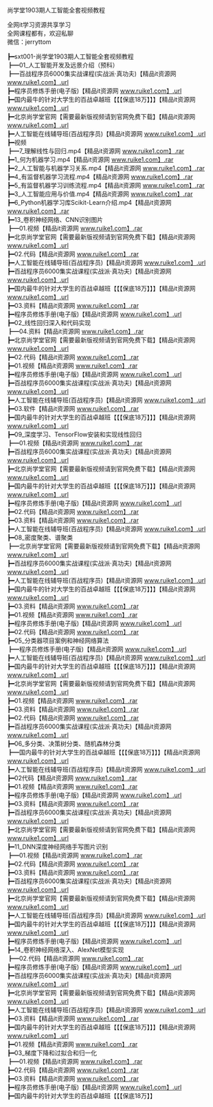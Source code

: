 尚学堂1903期人工智能全套视频教程

全网it学习资源共享学习<br>全网课程都有，欢迎私聊<br>微信：jerryttom<br>

┣━sxt001-尚学堂1903期人工智能全套视频教程<br> ┣━01_人工智能开发及远景介绍（预科）<br> ┣━百战程序员6000集实战课程(实战派·真功夫)【精品it资源网 www.ruike1.com】.url<br> ┣━程序员修炼手册(电子版)【精品it资源网 www.ruike1.com】.url<br> ┣━国内最牛的针对大学生的百战卓越班【【【保底18万】】】【精品it资源网 www.ruike1.com】.url<br> ┣━北京尚学堂官网【需要最新版视频请到官网免费下载】【精品it资源网 www.ruike1.com】.url<br> ┣━人工智能在线辅导班(百战程序员)【精品it资源网 www.ruike1.com】.url<br> ┣━视频<br> ┣━7_理解线性与回归.mp4【精品it资源网 www.ruike1.com】.rar<br> ┣━1_何为机器学习.mp4【精品it资源网 www.ruike1.com】.rar<br> ┣━2_人工智能与机器学习关系.mp4【精品it资源网 www.ruike1.com】.rar<br> ┣━4_有监督机器学习流程.mp4【精品it资源网 www.ruike1.com】.rar<br> ┣━5_有监督机器学习训练流程.mp4【精品it资源网 www.ruike1.com】.rar<br> ┣━3_人工智能应用与价值.mp4【精品it资源网 www.ruike1.com】.rar<br> ┣━6_Python机器学习库Scikit-Learn介绍.mp4【精品it资源网 www.ruike1.com】.rar<br> ┣━13_卷积神经网络、CNN识别图片<br> ┣━01.视频【精品it资源网 www.ruike1.com】.rar<br> ┣━北京尚学堂官网【需要最新版视频请到官网免费下载】【精品it资源网 www.ruike1.com】.url<br> ┣━02.代码【精品it资源网 www.ruike1.com】.rar<br> ┣━人工智能在线辅导班(百战程序员)【精品it资源网 www.ruike1.com】.url<br> ┣━百战程序员6000集实战课程(实战派·真功夫)【精品it资源网 www.ruike1.com】.url<br> ┣━国内最牛的针对大学生的百战卓越班【【【保底18万】】】【精品it资源网 www.ruike1.com】.url<br> ┣━03.资料【精品it资源网 www.ruike1.com】.rar<br> ┣━程序员修炼手册(电子版)【精品it资源网 www.ruike1.com】.url<br> ┣━02_线性回归深入和代码实现<br> ┣━04.资料【精品it资源网 www.ruike1.com】.rar<br> ┣━北京尚学堂官网【需要最新版视频请到官网免费下载】【精品it资源网 www.ruike1.com】.url<br> ┣━02.代码【精品it资源网 www.ruike1.com】.rar<br> ┣━01.视频【精品it资源网 www.ruike1.com】.rar<br> ┣━程序员修炼手册(电子版)【精品it资源网 www.ruike1.com】.url<br> ┣━百战程序员6000集实战课程(实战派·真功夫)【精品it资源网 www.ruike1.com】.url<br> ┣━人工智能在线辅导班(百战程序员)【精品it资源网 www.ruike1.com】.url<br> ┣━03.软件【精品it资源网 www.ruike1.com】.rar<br> ┣━国内最牛的针对大学生的百战卓越班【【【保底18万】】】【精品it资源网 www.ruike1.com】.url<br> ┣━09_深度学习、TensorFlow安装和实现线性回归<br> ┣━01.视频【精品it资源网 www.ruike1.com】.rar<br> ┣━百战程序员6000集实战课程(实战派·真功夫)【精品it资源网 www.ruike1.com】.url<br> ┣━北京尚学堂官网【需要最新版视频请到官网免费下载】【精品it资源网 www.ruike1.com】.url<br> ┣━国内最牛的针对大学生的百战卓越班【【【保底18万】】】【精品it资源网 www.ruike1.com】.url<br> ┣━程序员修炼手册(电子版)【精品it资源网 www.ruike1.com】.url<br> ┣━02.代码【精品it资源网 www.ruike1.com】.rar<br> ┣━03.资料【精品it资源网 www.ruike1.com】.rar<br> ┣━人工智能在线辅导班(百战程序员)【精品it资源网 www.ruike1.com】.url<br> ┣━08_密度聚类、谱聚类<br> ┣━北京尚学堂官网【需要最新版视频请到官网免费下载】【精品it资源网 www.ruike1.com】.url<br> ┣━百战程序员6000集实战课程(实战派·真功夫)【精品it资源网 www.ruike1.com】.url<br> ┣━人工智能在线辅导班(百战程序员)【精品it资源网 www.ruike1.com】.url<br> ┣━国内最牛的针对大学生的百战卓越班【【【保底18万】】】【精品it资源网 www.ruike1.com】.url<br> ┣━03.资料【精品it资源网 www.ruike1.com】.rar<br> ┣━01.视频【精品it资源网 www.ruike1.com】.rar<br> ┣━程序员修炼手册(电子版)【精品it资源网 www.ruike1.com】.url<br> ┣━02.代码【精品it资源网 www.ruike1.com】.rar<br> ┣━05_分类器项目案例和神经网络算法<br> ┣━程序员修炼手册(电子版)【精品it资源网 www.ruike1.com】.url<br> ┣━人工智能在线辅导班(百战程序员)【精品it资源网 www.ruike1.com】.url<br> ┣━国内最牛的针对大学生的百战卓越班【【【保底18万】】】【精品it资源网 www.ruike1.com】.url<br> ┣━北京尚学堂官网【需要最新版视频请到官网免费下载】【精品it资源网 www.ruike1.com】.url<br> ┣━01.视频【精品it资源网 www.ruike1.com】.rar<br> ┣━03.资料【精品it资源网 www.ruike1.com】.rar<br> ┣━02.代码【精品it资源网 www.ruike1.com】.rar<br> ┣━百战程序员6000集实战课程(实战派·真功夫)【精品it资源网 www.ruike1.com】.url<br> ┣━06_多分类、决策树分类、随机森林分类<br> ┣━国内最牛的针对大学生的百战卓越班【【【保底18万】】】【精品it资源网 www.ruike1.com】.url<br> ┣━人工智能在线辅导班(百战程序员)【精品it资源网 www.ruike1.com】.url<br> ┣━02代码【精品it资源网 www.ruike1.com】.rar<br> ┣━01.视频【精品it资源网 www.ruike1.com】.rar<br> ┣━程序员修炼手册(电子版)【精品it资源网 www.ruike1.com】.url<br> ┣━03.资料【精品it资源网 www.ruike1.com】.rar<br> ┣━百战程序员6000集实战课程(实战派·真功夫)【精品it资源网 www.ruike1.com】.url<br> ┣━北京尚学堂官网【需要最新版视频请到官网免费下载】【精品it资源网 www.ruike1.com】.url<br> ┣━11_DNN深度神经网络手写图片识别<br> ┣━01.视频【精品it资源网 www.ruike1.com】.rar<br> ┣━02.代码【精品it资源网 www.ruike1.com】.rar<br> ┣━03.资料【精品it资源网 www.ruike1.com】.rar<br> ┣━百战程序员6000集实战课程(实战派·真功夫)【精品it资源网 www.ruike1.com】.url<br> ┣━北京尚学堂官网【需要最新版视频请到官网免费下载】【精品it资源网 www.ruike1.com】.url<br> ┣━人工智能在线辅导班(百战程序员)【精品it资源网 www.ruike1.com】.url<br> ┣━国内最牛的针对大学生的百战卓越班【【【保底18万】】】【精品it资源网 www.ruike1.com】.url<br> ┣━程序员修炼手册(电子版)【精品it资源网 www.ruike1.com】.url<br> ┣━14_卷积神经网络深入、AlexNet模型实现<br> ┣━02.代码【精品it资源网 www.ruike1.com】.rar<br> ┣━程序员修炼手册(电子版)【精品it资源网 www.ruike1.com】.url<br> ┣━百战程序员6000集实战课程(实战派·真功夫)【精品it资源网 www.ruike1.com】.url<br> ┣━北京尚学堂官网【需要最新版视频请到官网免费下载】【精品it资源网 www.ruike1.com】.url<br> ┣━人工智能在线辅导班(百战程序员)【精品it资源网 www.ruike1.com】.url<br> ┣━03.资料【精品it资源网 www.ruike1.com】.rar<br> ┣━国内最牛的针对大学生的百战卓越班【【【保底18万】】】【精品it资源网 www.ruike1.com】.url<br> ┣━01.视频【精品it资源网 www.ruike1.com】.rar<br> ┣━03_梯度下降和过拟合和归一化<br> ┣━01.视频【精品it资源网 www.ruike1.com】.rar<br> ┣━02.代码【精品it资源网 www.ruike1.com】.rar<br> ┣━03.资料【精品it资源网 www.ruike1.com】.rar<br> ┣━程序员修炼手册(电子版)【精品it资源网 www.ruike1.com】.url<br> ┣━国内最牛的针对大学生的百战卓越班【【【保底18万】】